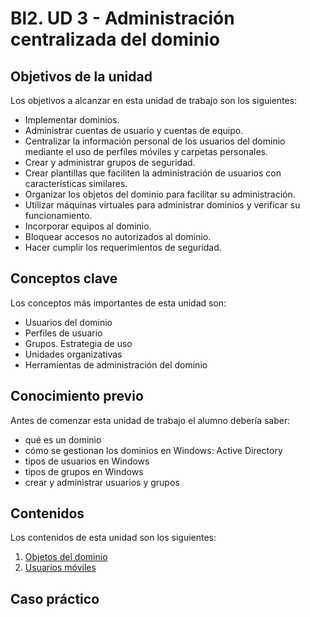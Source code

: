# Bl2. UD 3 - Administración centralizada del dominio


## Objetivos de la unidad
Los objetivos a alcanzar en esta unidad de trabajo son los siguientes:
- Implementar dominios.
- Administrar cuentas de usuario y cuentas de equipo.
- Centralizar la información personal de los usuarios del dominio mediante el uso de perfiles móviles y carpetas personales.
- Crear y administrar grupos de seguridad.
- Crear plantillas que faciliten la administración de usuarios con características similares.
- Organizar los objetos del dominio para facilitar su administración.
- Utilizar máquinas virtuales para administrar dominios y verificar su funcionamiento.
- Incorporar equipos al dominio.
- Bloquear accesos no autorizados al dominio.
- Hacer cumplir los requerimientos de seguridad.


## Conceptos clave
Los conceptos más importantes de esta unidad son:
- Usuarios del dominio
- Perfiles de usuario
- Grupos. Estrategia de uso
- Unidades organizativas
- Herramientas de administración del dominio


## Conocimiento previo
Antes de comenzar esta unidad de trabajo el alumno debería saber:
- qué es un dominio
- cómo se gestionan los dominios en Windows: Active Directory
- tipos de usuarios en Windows
- tipos de grupos en Windows
- crear y administrar usuarios y grupos

## Contenidos
Los contenidos de esta unidad son los siguientes:
1. [Objetos del dominio](objetos.md)
2. [Usuarios móviles](perfmoviles.md)

## Caso práctico